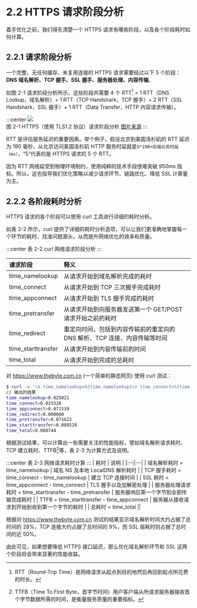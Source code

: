 # 2.2 HTTPS 请求阶段分析

着手优化之前，我们得先清楚一个 HTTPS 请求有哪些阶段，以及各个阶段耗时如何计算。

## 2.2.1 请求阶段分析

一个完整、无任何缓存、未复用连接的 HTTPS 请求需要经过以下 5 个阶段：**DNS 域名解析、TCP 握手、SSL 握手、服务器处理、内容传输**。

如图 2-1 请求阶段分析所示，这些阶段共需要 4 个 RTT[^2] = 1 RTT（DNS Lookup，域名解析）+ 1 RTT（TCP Handshark，TCP 握手）+ 2 RTT（SSL Handshark，SSL 握手）+ 1 RTT（Data Transfer，HTTP 内容请求传输）。

:::center
  ![](../assets/http-process.png)<br/>
  图 2-1 HTTPS（使用 TLS1.2 协议）请求阶段分析 [图片来源](https://blog.cloudflare.com/a-question-of-timing)
:::

RTT 是评估服务延迟的重要因素。举个例子，假设北京到美国洛杉矶的 RTT 延迟为 190 毫秒，从北京访问美国洛杉矶 HTTP 服务时延就是`5*190+后端业务时延（ms）`，“5”代表的是 HTTPS 请求的 5 个 RTT。

因为 RTT 网络延受到物理环境制约，使用纯粹的技术手段很难突破 950ms 指标。所以，这也指导我们优化策略以减少请求环节、链路优化、降低 SSL 计算量为主。

## 2.2.2 各阶段耗时分析

HTTPS 请求的各个阶段可以使用 curl 工具进行详细的耗时分析。

如表 2-2 所示，curl 提供了详细的耗时分析选项，可以让我们更准确地掌握每一个环节的耗时、找准问题源头，从而提升网络优化的效率和质量。

:::center
表 2-2 curl 网络请求阶段分析
:::

| 请求阶段 | 释义 |
|:--|:--|
| time_namelookup | 从请求开始到域名解析完成的耗时 |
| time_connect | 从请求开始到 TCP 三次握手完成耗时 |
| time_appconnect | 从请求开始到 TLS 握手完成的耗时 |
| time_pretransfer | 从请求开始到向服务器发送第一个 GET/POST 请求开始之前的耗时 |
| time_redirect | 重定向时间，包括到内容传输前的重定向的 DNS 解析、TCP 连接、内容传输等时间 |
| time_starttransfer | 从请求开始到内容传输前的时间 |
| time_total | 从请求开始到完成的总耗时 |

对 https://www.thebyte.com.cn (一个简单的静态网页) 使用 curl 测试：

```bash
$ curl -w '\n time_namelookup=%{time_namelookup}\n time_connect=%{time_connect}\n time_appconnect=%{time_appconnect}\n time_redirect=%{time_redirect}\n time_pretransfer=%{time_pretransfer}\n time_starttransfer=%{time_starttransfer}\n time_total=%{time_total}\n' -o /dev/null -s 'https://www.thebyte.com.cn/'
// 输出的结果
time_namelookup=0.025021
time_connect=0.033326
time_appconnect=0.071539
time_redirect=0.000000
time_pretransfer=0.071622
time_starttransfer=0.088528
time_total=0.088744
```

根据测试结果，可以计算出一些需要关注的性能指标，譬如域名解析请求耗时、TCP 建立耗时、TTFB[^3]等，表 2-3 为计算方式及说明。

:::center
表 2-3 网络请求耗时计算
:::
| 耗时 | 说明 |
|:--|:--|
| 域名解析耗时 = time_namelookup | 域名 NS 及本地 LocalDNS 解析耗时 |
| TCP 握手耗时 = time_connect - time_namelookup | 建立 TCP 连接时间 |
| SSL 耗时 = time_appconnect - time_connect | TLS 握手以及加解密处理 |
| 服务器处理请求耗时 = time_starttransfer - time_pretransfer | 服务器响应第一个字节到全部传输完成耗时 |
| TTFB  = time_starttransfer - time_appconnect | 服务器从接收请求到开始到收到第一个字节的耗时 |
| 总耗时 = time_total ||


根据对 https://www.thebyte.com.cn 测试的结果显示域名解析时间大约占据了总时间的 28%，TCP 连接大约占据了总时间的 9%，而 SSL 层耗时则占据了总时间的近 50%。

由此可见，如果想要降低 HTTPS 接口延迟，那么优化域名解析环节和 SSL 这两个阶段将会带来显著的性能收益。

[^1]: 参见 https://blog.cloudflare.com/a-question-of-timing/
[^2]: RTT（Round-Trip Time）是网络请求从起点到目的地然后再回到起点所花费的时长。
[^3]: TTFB（Time To First Byte，首字节时间）用户客户端从所请求服务器接收首个字节数据所需的时间，是衡量服务质量的重要指标。

